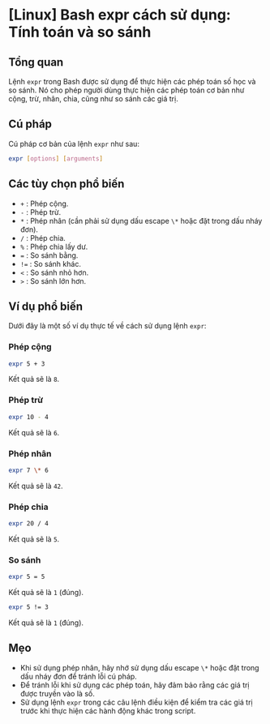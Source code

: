 # [Linux] Bash expr cách sử dụng: Tính toán và so sánh

## Tổng quan
Lệnh `expr` trong Bash được sử dụng để thực hiện các phép toán số học và so sánh. Nó cho phép người dùng thực hiện các phép toán cơ bản như cộng, trừ, nhân, chia, cũng như so sánh các giá trị.

## Cú pháp
Cú pháp cơ bản của lệnh `expr` như sau:
```bash
expr [options] [arguments]
```

## Các tùy chọn phổ biến
- `+` : Phép cộng.
- `-` : Phép trừ.
- `*` : Phép nhân (cần phải sử dụng dấu escape `\*` hoặc đặt trong dấu nháy đơn).
- `/` : Phép chia.
- `%` : Phép chia lấy dư.
- `=` : So sánh bằng.
- `!=` : So sánh khác.
- `<` : So sánh nhỏ hơn.
- `>` : So sánh lớn hơn.

## Ví dụ phổ biến
Dưới đây là một số ví dụ thực tế về cách sử dụng lệnh `expr`:

### Phép cộng
```bash
expr 5 + 3
```
Kết quả sẽ là `8`.

### Phép trừ
```bash
expr 10 - 4
```
Kết quả sẽ là `6`.

### Phép nhân
```bash
expr 7 \* 6
```
Kết quả sẽ là `42`.

### Phép chia
```bash
expr 20 / 4
```
Kết quả sẽ là `5`.

### So sánh
```bash
expr 5 = 5
```
Kết quả sẽ là `1` (đúng).

```bash
expr 5 != 3
```
Kết quả sẽ là `1` (đúng).

## Mẹo
- Khi sử dụng phép nhân, hãy nhớ sử dụng dấu escape `\*` hoặc đặt trong dấu nháy đơn để tránh lỗi cú pháp.
- Để tránh lỗi khi sử dụng các phép toán, hãy đảm bảo rằng các giá trị được truyền vào là số.
- Sử dụng lệnh `expr` trong các câu lệnh điều kiện để kiểm tra các giá trị trước khi thực hiện các hành động khác trong script.